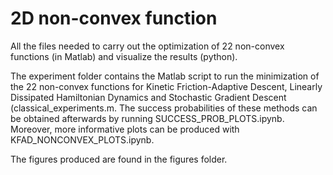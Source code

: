# 2D non-convex function
All the files needed to carry out the optimization of 22 non-convex functions (in Matlab) and visualize the results (python).

The experiment folder contains the Matlab script to run the minimization of the 22 non-convex functions for Kinetic Friction-Adaptive Descent, Linearly Dissipated Hamiltonian Dynamics and Stochastic Gradient Descent (classical_experiments.m.
The success probabilities of these methods can be obtained afterwards by running SUCCESS_PROB_PLOTS.ipynb. Moreover, more informative plots can be produced with KFAD_NONCONVEX_PLOTS.ipynb.

The figures produced are found in the figures folder.
